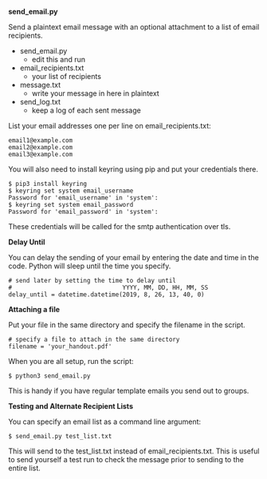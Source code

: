 **send_email.py**

Send a plaintext email message with an optional attachment to a list of
email recipients.

* send_email.py			
	* edit this and run
* email_recipients.txt	
	* your list of recipients
* message.txt
	* write your message in here in plaintext
* send_log.txt
	* keep a log of each sent message

List your email addresses one per line on email_recipients.txt:

    email1@example.com
	email2@example.com
	email3@example.com

You will also need to install keyring using pip and put your credentials there.

    $ pip3 install keyring
	$ keyring set system email_username
	Password for 'email_username' in 'system': 
	$ keyring set system email_password
	Password for 'email_password' in 'system': 

These credentials will be called for the smtp authentication over tls.

**Delay Until**

You can delay the sending of your email by entering the date and time in
the code. Python will sleep until the time you specify.

	# send later by setting the time to delay until
	#                               YYYY, MM, DD, HH, MM, SS
	delay_until = datetime.datetime(2019, 8, 26, 13, 40, 0)

**Attaching a file**

Put your file in the same directory and specify the filename in the script.

	# specify a file to attach in the same directory
	filename = 'your_handout.pdf'

When you are all setup, run the script:

    $ python3 send_email.py

This is handy if you have regular template emails you send out to groups.

**Testing and Alternate Recipient Lists**

You can specify an email list as a command line argument:

    $ send_email.py test_list.txt

This will send to the test_list.txt instead of email_recipients.txt. This is useful to send yourself a test run to check the message prior to sending to the entire list.